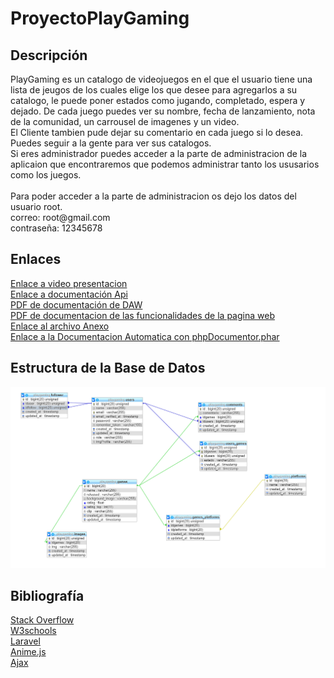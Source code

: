 # ProyectoPlayGaming
<h2>Descripción</h2>
PlayGaming es un catalogo de videojuegos en el que el usuario tiene una lista de jeugos de los cuales elige los que desee para agregarlos a su catalogo, le puede poner estados como jugando, completado, espera y dejado. De cada juego puedes ver su nombre, fecha de lanzamiento, nota de la comunidad, un carrousel de imagenes y un video.<br>
El Cliente tambien pude dejar su comentario en cada juego si lo desea.<br>
Puedes seguir a la gente para ver sus catalogos.<br>
Si eres administrador puedes acceder a la parte de administracion de la aplicaion que encontraremos que podemos administrar tanto los ususarios como los juegos.
<br> <br>
Para poder acceder a la parte de administracion os dejo los datos del usuario root.
<br>
correo: root@gmail.com <br>
contraseña: 12345678

<h2>Enlaces</h2>

<a href="https://www.youtube.com/watch?v=tVkEFsbu-Tw">Enlace a video presentacion</a> <br>
<a href="https://documenter.getpostman.com/view/11639083/SzzgBzkM">Enlace a documentación Api </a> <br>
<a href="https://github.com/samuelvalverde28/ProyectoPlayGaming/blob/master/Anexo/ProyectoDAW.pdf">PDF de documentación de DAW </a> <br>
<a href="https://github.com/samuelvalverde28/ProyectoPlayGaming/blob/master/Anexo/PlayGamingFunciones.pdf">PDF de documentacion de las funcionalidades de la pagina web </a><br>
<a href="https://github.com/samuelvalverde28/ProyectoPlayGaming/tree/master/Anexo">Enlace al archivo Anexo</a> <br>
<a href="https://github.com/samuelvalverde28/ProyectoPlayGaming/tree/master/DocumentacionAutomatica">Enlace a la Documentacion Automatica con phpDocumentor.phar</a> <br>


<h2>Estructura de la Base de Datos</h2>
<img src="https://github.com/samuelvalverde28/ProyectoPlayGaming/blob/master/Anexo/Dise%C3%B1oER.PNG" alt="iamgen estructura">

<h2>Bibliografía</h2>
<a href="https://stackoverflow.com/">Stack Overflow</a> <br>
<a href="https://www.w3schools.com/">W3schools</a> <br>
<a href="https://laravel.com/">Laravel</a> <br>
<a href="https://animejs.com/">Anime.js</a> <br>
<a href="https://api.jquery.com/jquery.ajax/">Ajax</a> <br>
